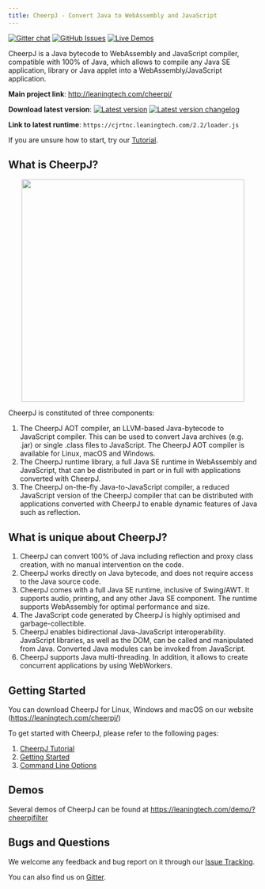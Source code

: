 ```yaml
---
title: CheerpJ - Convert Java to WebAssembly and JavaScript
---
```


[![Gitter chat](https://badges.gitter.im/leaningtech/cheerpj.svg)](https://gitter.im/leaningtech/cheerpj)
[![GitHub Issues](https://img.shields.io/github/issues/leaningtech/cheerpj-meta.svg)](https://github.com/leaningtech/cheerpj-meta/issues)
[![Live Demos](https://img.shields.io/badge/demo-online-green.svg)](https://leaningtech.com/demo/?cheerpjfilter)

CheerpJ is a Java bytecode to WebAssembly and JavaScript compiler, compatible with 100% of Java, which allows to compile any Java SE application, library or Java applet into a WebAssembly/JavaScript application.

**Main project link**: <http://leaningtech.com/cheerpj/>

**Download latest version**: [![Latest version](https://img.shields.io/badge/cheerpj-2.2-green.svg)](https://leaningtech.com/download-cheerpj/)  [![Latest version changelog](https://img.shields.io/badge/2.2-changelog-green.svg)](pages/Changelog)

**Link to latest runtime**: ``https://cjrtnc.leaningtech.com/2.2/loader.js``

If you are unsure how to start, try our [Tutorial](pages/Tutorial).

What is CheerpJ?
------

<p align="center"><img src="{{site.baseurl}}/assets/cheerpj_visual_2.png" width="450"></p>

CheerpJ is constituted of three components:
1. The CheerpJ AOT compiler, an LLVM-based Java-bytecode to JavaScript compiler. This can be used to convert Java archives (e.g. .jar) or single .class files to JavaScript. The CheerpJ AOT compiler is available for Linux, macOS and Windows.
2. The CheerpJ runtime library, a full Java SE runtime in WebAssembly and JavaScript, that can be distributed in part or in full with applications converted with CheerpJ.
3. The CheerpJ on-the-fly Java-to-JavaScript compiler, a reduced JavaScript version of the CheerpJ compiler that can be distributed with applications converted with CheerpJ to enable dynamic features of Java such as reflection.

What is unique about CheerpJ?
-------

1. CheerpJ can convert 100% of Java including reflection and proxy class creation, with no manual intervention on the code.
2. CheerpJ works directly on Java bytecode, and does not require access to the Java source code.
3. CheerpJ comes with a full Java SE runtime, inclusive of Swing/AWT. It supports audio, printing, and any other Java SE component. The runtime supports WebAssembly for optimal performance and size.
4. The JavaScript code generated by CheerpJ is highly optimised and garbage-collectible.
5. CheerpJ enables bidirectional Java-JavaScript interoperability. JavaScript libraries, as well as the DOM, can be called and manipulated from Java. Converted Java modules can be invoked from JavaScript.
6. CheerpJ supports Java multi-threading. In addition, it allows to create concurrent applications by using WebWorkers.

Getting Started
-------

You can download CheerpJ for Linux, Windows and macOS on our website (https://leaningtech.com/cheerpj/)

To get started with CheerpJ, please refer to the following pages:
1. [CheerpJ Tutorial](pages/Tutorial)
2. [Getting Started](pages/Getting-Started)
3. [Command Line Options](pages/Command-Line-Options)

Demos
------

Several demos of CheerpJ can be found at https://leaningtech.com/demo/?cheerpjfilter


Bugs and Questions
-------
 
We welcome any feedback and bug report on it through our [Issue Tracking](https://github.com/leaningtech/cheerpj-meta/issues).

You can also find us on [Gitter](https://gitter.im/leaningtech/cheerpj).

